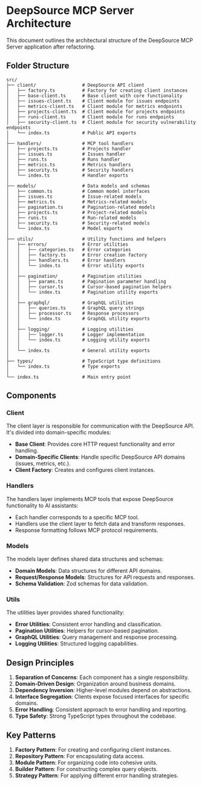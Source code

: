 # DeepSource MCP Server Architecture

This document outlines the architectural structure of the DeepSource MCP Server application after refactoring.

## Folder Structure

```
src/
├── client/                 # DeepSource API client
│   ├── factory.ts          # Factory for creating client instances
│   ├── base-client.ts      # Base client with core functionality
│   ├── issues-client.ts    # Client module for issues endpoints
│   ├── metrics-client.ts   # Client module for metrics endpoints
│   ├── projects-client.ts  # Client module for projects endpoints
│   ├── runs-client.ts      # Client module for runs endpoints
│   ├── security-client.ts  # Client module for security vulnerability endpoints
│   └── index.ts            # Public API exports
│
├── handlers/               # MCP tool handlers
│   ├── projects.ts         # Projects handler
│   ├── issues.ts           # Issues handler
│   ├── runs.ts             # Runs handler
│   ├── metrics.ts          # Metrics handlers
│   ├── security.ts         # Security handlers
│   └── index.ts            # Handler exports
│
├── models/                 # Data models and schemas
│   ├── common.ts           # Common model interfaces
│   ├── issues.ts           # Issue-related models
│   ├── metrics.ts          # Metrics-related models
│   ├── pagination.ts       # Pagination-related models
│   ├── projects.ts         # Project-related models
│   ├── runs.ts             # Run-related models
│   ├── security.ts         # Security-related models
│   └── index.ts            # Model exports
│
├── utils/                  # Utility functions and helpers
│   ├── errors/             # Error utilities
│   │   ├── categories.ts   # Error categories
│   │   ├── factory.ts      # Error creation factory
│   │   ├── handlers.ts     # Error handlers
│   │   └── index.ts        # Error utility exports
│   │
│   ├── pagination/         # Pagination utilities
│   │   ├── params.ts       # Pagination parameter handling
│   │   ├── cursor.ts       # Cursor-based pagination helpers
│   │   └── index.ts        # Pagination utility exports
│   │
│   ├── graphql/            # GraphQL utilities
│   │   ├── queries.ts      # GraphQL query strings
│   │   ├── processor.ts    # Response processors
│   │   └── index.ts        # GraphQL utility exports
│   │
│   ├── logging/            # Logging utilities
│   │   ├── logger.ts       # Logger implementation
│   │   └── index.ts        # Logging utility exports
│   │
│   └── index.ts            # General utility exports
│
├── types/                  # TypeScript type definitions
│   └── index.ts            # Type exports
│
└── index.ts                # Main entry point
```

## Components

### Client

The client layer is responsible for communication with the DeepSource API. It's divided into domain-specific modules:

- **Base Client**: Provides core HTTP request functionality and error handling.
- **Domain-Specific Clients**: Handle specific DeepSource API domains (issues, metrics, etc.).
- **Client Factory**: Creates and configures client instances.

### Handlers

The handlers layer implements MCP tools that expose DeepSource functionality to AI assistants:

- Each handler corresponds to a specific MCP tool.
- Handlers use the client layer to fetch data and transform responses.
- Response formatting follows MCP protocol requirements.

### Models

The models layer defines shared data structures and schemas:

- **Domain Models**: Data structures for different API domains.
- **Request/Response Models**: Structures for API requests and responses.
- **Schema Validation**: Zod schemas for data validation.

### Utils

The utilities layer provides shared functionality:

- **Error Utilities**: Consistent error handling and classification.
- **Pagination Utilities**: Helpers for cursor-based pagination.
- **GraphQL Utilities**: Query management and response processing.
- **Logging Utilities**: Structured logging capabilities.

## Design Principles

1. **Separation of Concerns**: Each component has a single responsibility.
2. **Domain-Driven Design**: Organization around business domains.
3. **Dependency Inversion**: Higher-level modules depend on abstractions.
4. **Interface Segregation**: Clients expose focused interfaces for specific domains.
5. **Error Handling**: Consistent approach to error handling and reporting.
6. **Type Safety**: Strong TypeScript types throughout the codebase.

## Key Patterns

1. **Factory Pattern**: For creating and configuring client instances.
2. **Repository Pattern**: For encapsulating data access.
3. **Module Pattern**: For organizing code into cohesive units.
4. **Builder Pattern**: For constructing complex query objects.
5. **Strategy Pattern**: For applying different error handling strategies.